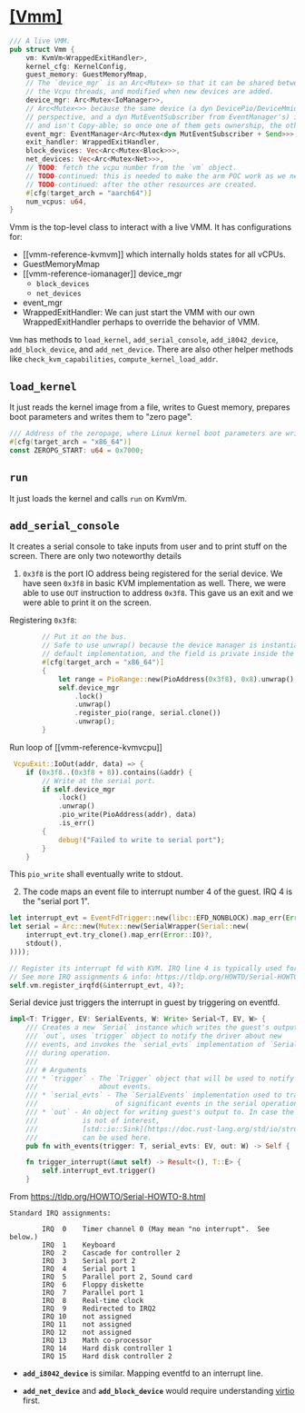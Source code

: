 # [[Vmm]](vmm-reference/src/vmm/src/lib.rs)

```rs 
/// A live VMM.
pub struct Vmm {
    vm: KvmVm<WrappedExitHandler>,
    kernel_cfg: KernelConfig,
    guest_memory: GuestMemoryMmap,
    // The `device_mgr` is an Arc<Mutex> so that it can be shared between
    // the Vcpu threads, and modified when new devices are added.
    device_mgr: Arc<Mutex<IoManager>>,
    // Arc<Mutex<>> because the same device (a dyn DevicePio/DeviceMmio from IoManager's
    // perspective, and a dyn MutEventSubscriber from EventManager's) is managed by the 2 entities,
    // and isn't Copy-able; so once one of them gets ownership, the other one can't anymore.
    event_mgr: EventManager<Arc<Mutex<dyn MutEventSubscriber + Send>>>,
    exit_handler: WrappedExitHandler,
    block_devices: Vec<Arc<Mutex<Block>>>,
    net_devices: Vec<Arc<Mutex<Net>>>,
    // TODO: fetch the vcpu number from the `vm` object.
    // TODO-continued: this is needed to make the arm POC work as we need to create the FDT
    // TODO-continued: after the other resources are created.
    #[cfg(target_arch = "aarch64")]
    num_vcpus: u64,
}
```

Vmm is the top-level class to interact with a live VMM. It has configurations for: 
* [[vmm-reference-kvmvm]] which internally holds states for all vCPUs.
* GuestMemoryMmap
* [[vmm-reference-iomanager]] device_mgr
  * `block_devices`
  * `net_devices`
* event_mgr
* WrappedExitHandler: We can just start the VMM with our own WrappedExitHandler
  perhaps to override the behavior of VMM.

`Vmm` has methods to `load_kernel`, `add_serial_console`, `add_i8042_device`,
`add_block_device`, and `add_net_device`. There are also other helper methods
like `check_kvm_capabilities`, `compute_kernel_load_addr`.

## **`load_kernel`** 
It just reads the kernel image from a file, writes to Guest memory, 
  prepares boot parameters and writes them to "zero page".

```rs 
/// Address of the zeropage, where Linux kernel boot parameters are written.
#[cfg(target_arch = "x86_64")]
const ZEROPG_START: u64 = 0x7000;
```

## **`run`** 
It just loads the kernel and calls `run` on KvmVm.

## **`add_serial_console`** 

It creates a serial console to take inputs from user and to print stuff on the
screen. There are only two noteworthy details 

1. `0x3f8` is the port IO address being registered for the serial device. We
have seen `0x3f8` in basic KVM implementation as well. There, we were able to
use `OUT` instruction to address `0x3f8`. This gave us an exit and we were able
to print it on the screen.

Registering `0x3f8`:
```rs
        // Put it on the bus.
        // Safe to use unwrap() because the device manager is instantiated in new(), there's no
        // default implementation, and the field is private inside the VMM struct.
        #[cfg(target_arch = "x86_64")]
        {
            let range = PioRange::new(PioAddress(0x3f8), 0x8).unwrap();
            self.device_mgr
                .lock()
                .unwrap()
                .register_pio(range, serial.clone())
                .unwrap();
        }
```

Run loop of [[vmm-reference-kvmvcpu]]
```rs
 VcpuExit::IoOut(addr, data) => {
    if (0x3f8..(0x3f8 + 8)).contains(&addr) {
        // Write at the serial port.
        if self.device_mgr
            .lock()
            .unwrap()
            .pio_write(PioAddress(addr), data)
            .is_err()
        {
            debug!("Failed to write to serial port");
        }
    }
```
This `pio_write` shall eventually write to stdout.

2. The code maps an event file to interrupt number 4 of the guest. IRQ 4 is the
"serial port 1".

```rs 
let interrupt_evt = EventFdTrigger::new(libc::EFD_NONBLOCK).map_err(Error::IO)?;
let serial = Arc::new(Mutex::new(SerialWrapper(Serial::new(
    interrupt_evt.try_clone().map_err(Error::IO)?,
    stdout(),
))));

// Register its interrupt fd with KVM. IRQ line 4 is typically used for serial port 1.
// See more IRQ assignments & info: https://tldp.org/HOWTO/Serial-HOWTO-8.html
self.vm.register_irqfd(&interrupt_evt, 4)?;
```

Serial device just triggers the interrupt in guest by triggering on eventfd.
```rs
impl<T: Trigger, EV: SerialEvents, W: Write> Serial<T, EV, W> {
    /// Creates a new `Serial` instance which writes the guest's output to
    /// `out`, uses `trigger` object to notify the driver about new
    /// events, and invokes the `serial_evts` implementation of `SerialEvents`
    /// during operation.
    ///
    /// # Arguments
    /// * `trigger` - The `Trigger` object that will be used to notify the driver
    ///               about events.
    /// * `serial_evts` - The `SerialEvents` implementation used to track the occurrence
    ///                   of significant events in the serial operation logic.
    /// * `out` - An object for writing guest's output to. In case the output
    ///           is not of interest,
    ///           [std::io::Sink](https://doc.rust-lang.org/std/io/struct.Sink.html)
    ///           can be used here.
    pub fn with_events(trigger: T, serial_evts: EV, out: W) -> Self { .. }

    fn trigger_interrupt(&mut self) -> Result<(), T::E> {
        self.interrupt_evt.trigger()
    }
```

From https://tldp.org/HOWTO/Serial-HOWTO-8.html
```
Standard IRQ assignments:

        IRQ  0    Timer channel 0 (May mean "no interrupt".  See below.)
        IRQ  1    Keyboard
        IRQ  2    Cascade for controller 2
        IRQ  3    Serial port 2
        IRQ  4    Serial port 1
        IRQ  5    Parallel port 2, Sound card
        IRQ  6    Floppy diskette
        IRQ  7    Parallel port 1
        IRQ  8    Real-time clock
        IRQ  9    Redirected to IRQ2
        IRQ 10    not assigned
        IRQ 11    not assigned
        IRQ 12    not assigned
        IRQ 13    Math co-processor
        IRQ 14    Hard disk controller 1
        IRQ 15    Hard disk controller 2
```

* **`add_i8042_device`** is similar. Mapping eventfd to an interrupt line.

* **`add_net_device`** and **`add_block_device`** would require understanding
  [virtio](https://github.com/rust-vmm/vm-virtio) first.
